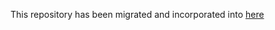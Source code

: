This repository has been migrated and incorporated into [here](https://github.com/CCPBioSim/nemd-workshop)
